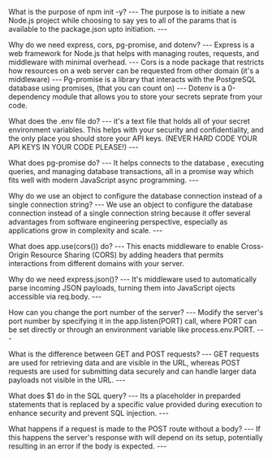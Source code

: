 What is the purpose of npm init -y?
--- The purpose is to initiate a new Node.js project while choosing to say yes to all of the params that is available to the package.json upto initiation. ---

Why do we need express, cors, pg-promise, and dotenv?
 --- Express is a web framework for Node.js that helps with managing routes, requests, and middleware with minimal overhead. --- Cors is a node package that restricts how resources on a web server can be requested from other domain (it's a middleware)
 --- Pg-promise is a library that interacts with the PostgreSQL database using promises, (that you can count on)
 --- Dotenv is a 0-dependency module that allows you to store your secrets seprate from your code. 

What does the .env file do?
 --- it's a text file that holds all of your secret environment variables. This helps with your security and confidentiality, and the only place you should store your API keys. (NEVER HARD CODE YOUR API KEYS IN YOUR CODE PLEASE!) ---
 
 What does pg-promise do?
  --- It helps connects to the database , executing queries, and managing database transactions, all in a promise way which fits well with modern JavaScript async programming. --- 

Why do we use an object to configure the database connection instead of a single connection string?
 --- We use an object to configure the database connection instead of a single connection string because it offer several advantages from software engineering perspective, especially as applications grow in complexity and scale. --- 

 What does app.use(cors()) do? 
  --- This enacts middleware to enable Cross-Origin Resource Sharing (CORS) by adding headers that permits interactions from different domains with your server.

Why do we need express.json()?
 --- It's middleware used to automatically parse incoming JSON payloads, turning them into JavaScript ojects accessible via req.body. ---

How can you change the port number of the server?
 --- Modify the server's port number by specifying it in the app.listen(PORT) call, where PORT can be set directly or through an environment variable like process.env.PORT. ---

 What is the difference between GET and POST requests?
  --- GET requests are used for retrieving data and are visible in the URL, whereas POST requests are used for submitting data securely and can handle larger data payloads not visible in the URL. ---

What does $1 do in the SQL query?
 --- Its a placeholder in preparded statements that is replaced by a specific value provided during execution to enhance security and prevent SQL injection. ---

What happens if a request is made to the POST route without a body?
 --- If this happens the server's response with will depend on its setup, potentially resulting in an error if the body is expected. --- 